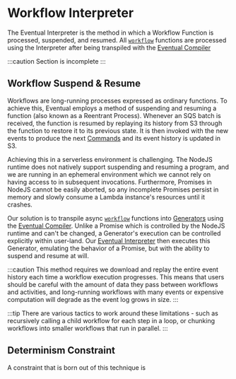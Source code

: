 # Workflow Interpreter

The Eventual Interpreter is the method in which a Workflow Function is processed, suspended, and resumed. All [`workflow`](../reference/workflow.md) functions are processed using the Interpreter after being transpiled with the [Eventual Compiler](./3-compiler.md)

:::caution Section is incomplete
:::

## Workflow Suspend & Resume

Workflows are long-running processes expressed as ordinary functions. To achieve this, Eventual employs a method of suspending and resuming a function (also known as a Reentrant Process). Whenever an SQS batch is received, the function is resumed by replaying its history from S3 through the function to restore it to its previous state. It is then invoked with the new events to produce the next [Commands](./1-commands.md) and its event history is updated in S3.

Achieving this in a serverless environment is challenging. The NodeJS runtime does not natively support suspending and resuming a program, and we are running in an ephemeral environment which we cannot rely on having access to in subsequent invocations. Furthermore, Promises in NodeJS cannot be easily aborted, so any incomplete Promises persist in memory and slowly consume a Lambda instance's resources until it crashes.

Our solution is to transpile async [`workflow`](../reference/workflow.md) functions into [Generators](https://developer.mozilla.org/en-US/docs/Web/JavaScript/Reference/Global_Objects/Generator) using the [Eventual Compiler](./3-compiler.md). Unlike a Promise which is controlled by the NodeJS runtime and can't be changed, a Generator's execution can be controlled explicitly within user-land. Our [Eventual Interpreter](./2-interpreter.md) then executes this Generator, emulating the behavior of a Promise, but with the ability to suspend and resume at will.

:::caution
This method requires we download and replay the entire event history each time a workflow execution progresses. This means that users should be careful with the amount of data they pass between workflows and activities, and long-running workflows with many events or expensive computation will degrade as the event log grows in size.
:::

:::tip
There are various tactics to work around these limitations - such as recursively calling a child workflow for each step in a loop, or chunking workflows into smaller workflows that run in parallel.
:::

## Determinism Constraint

A constraint that is born out of this technique is
